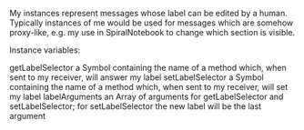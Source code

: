 My instances represent messages whose label can be edited by a human.  Typically instances of me would be used for messages which are somehow proxy-like, e.g. my use in SpiralNotebook to change which section is visible.

Instance variables:

getLabelSelector		a Symbol containing the name of a method which, when sent to my receiver, will answer my label
setLabelSelector		a Symbol containing the name of a method which, when sent to my receiver, will set my label
labelArguments		an Array of arguments for getLabelSelector and setLabelSelector; for setLabelSelector the new label will be the last argument